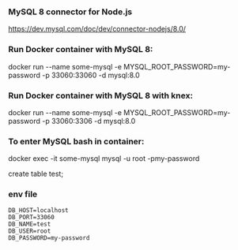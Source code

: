 ### MySQL 8 connector for Node.js
https://dev.mysql.com/doc/dev/connector-nodejs/8.0/

### Run Docker container with MySQL 8:
docker run --name some-mysql -e MYSQL_ROOT_PASSWORD=my-password -p 33060:33060 -d mysql:8.0

### Run Docker container with MySQL 8 with knex:
docker run --name some-mysql -e MYSQL_ROOT_PASSWORD=my-password -p 33060:3306 -d mysql:8.0

### To enter MySQL bash in container:
docker exec -it some-mysql mysql -u root -pmy-password

create table test;

### env file
```
DB_HOST=localhost
DB_PORT=33060
DB_NAME=test
DB_USER=root
DB_PASSWORD=my-password
```